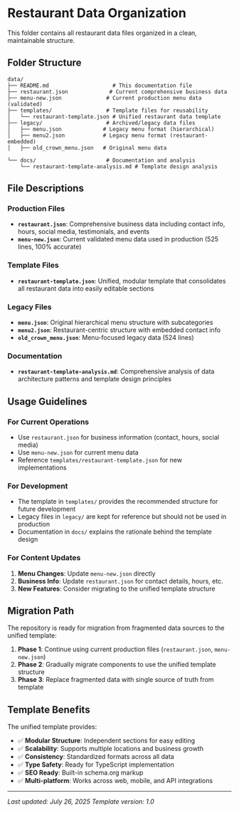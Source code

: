 # Restaurant Data Organization

This folder contains all restaurant data files organized in a clean, maintainable structure.

## Folder Structure

```
data/
├── README.md                    # This documentation file
├── restaurant.json             # Current comprehensive business data
├── menu-new.json              # Current production menu data (validated)
├── templates/                 # Template files for reusability
│   └── restaurant-template.json # Unified restaurant data template
├── legacy/                    # Archived/legacy data files
│   ├── menu.json             # Legacy menu format (hierarchical)
│   ├── menu2.json            # Legacy menu format (restaurant-embedded)
│   ├── old_crown_menu.json   # Original menu data

└── docs/                      # Documentation and analysis
    └── restaurant-template-analysis.md # Template design analysis
```

## File Descriptions

### Production Files
- **`restaurant.json`**: Comprehensive business data including contact info, hours, social media, testimonials, and events
- **`menu-new.json`**: Current validated menu data used in production (525 lines, 100% accurate)

### Template Files
- **`restaurant-template.json`**: Unified, modular template that consolidates all restaurant data into easily editable sections

### Legacy Files
- **`menu.json`**: Original hierarchical menu structure with subcategories
- **`menu2.json`**: Restaurant-centric structure with embedded contact info
- **`old_crown_menu.json`**: Menu-focused legacy data (524 lines)


### Documentation
- **`restaurant-template-analysis.md`**: Comprehensive analysis of data architecture patterns and template design principles

## Usage Guidelines

### For Current Operations
- Use `restaurant.json` for business information (contact, hours, social media)
- Use `menu-new.json` for current menu data
- Reference `templates/restaurant-template.json` for new implementations

### For Development
- The template in `templates/` provides the recommended structure for future development
- Legacy files in `legacy/` are kept for reference but should not be used in production
- Documentation in `docs/` explains the rationale behind the template design

### For Content Updates
1. **Menu Changes**: Update `menu-new.json` directly
2. **Business Info**: Update `restaurant.json` for contact details, hours, etc.
3. **New Features**: Consider migrating to the unified template structure

## Migration Path

The repository is ready for migration from fragmented data sources to the unified template:

1. **Phase 1**: Continue using current production files (`restaurant.json`, `menu-new.json`)
2. **Phase 2**: Gradually migrate components to use the unified template structure
3. **Phase 3**: Replace fragmented data with single source of truth from template

## Template Benefits

The unified template provides:
- ✅ **Modular Structure**: Independent sections for easy editing
- ✅ **Scalability**: Supports multiple locations and business growth
- ✅ **Consistency**: Standardized formats across all data
- ✅ **Type Safety**: Ready for TypeScript implementation
- ✅ **SEO Ready**: Built-in schema.org markup
- ✅ **Multi-platform**: Works across web, mobile, and API integrations

---

*Last updated: July 26, 2025*
*Template version: 1.0*
